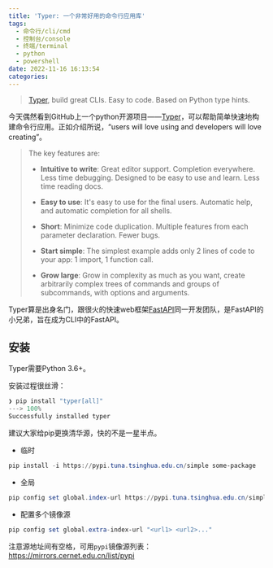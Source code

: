 ```yaml
---
title: 'Typer: 一个非常好用的命令行应用库'
tags:
  - 命令行/cli/cmd
  - 控制台/console
  - 终端/terminal
  - python
  - powershell
date: 2022-11-16 16:13:54
categories:
---
```


> [Typer](https://github.com/tiangolo/typer), build great CLIs. Easy to code. Based on Python type hints.

今天偶然看到GitHub上一个python开源项目——[Typer](https://github.com/tiangolo/typer)，可以帮助简单快速地构建命令行应用。正如介绍所说，“users will love using and developers will love creating”。

> The key features are:
> 
> - **Intuitive to write**: Great editor support. Completion everywhere. Less time debugging. Designed to be easy to use and learn. Less time reading docs.
> 
> - **Easy to use**: It's easy to use for the final users. Automatic help, and automatic completion for all shells.
> 
> - **Short**: Minimize code duplication. Multiple features from each parameter declaration. Fewer bugs.
> 
> - **Start simple**: The simplest example adds only 2 lines of code to your app: 1 import, 1 function call.
> 
> - **Grow large**: Grow in complexity as much as you want, create arbitrarily complex trees of commands and groups of subcommands, with options and arguments.

<!-- more -->

Typer算是出身名门，跟很火的快速web框架[FastAPI](https://fastapi.tiangolo.com/)同一开发团队，是FastAPI的小兄弟，旨在成为CLI中的FastAPI。

## 安装

Typer需要Python 3.6+。

安装过程很丝滑：

``` powershell
❯ pip install "typer[all]"
---> 100%
Successfully installed typer
```

建议大家给pip更换清华源，快的不是一星半点。

- 临时

``` powershell
pip install -i https://pypi.tuna.tsinghua.edu.cn/simple some-package
```

- 全局

``` powershell
pip config set global.index-url https://pypi.tuna.tsinghua.edu.cn/simple
```

- 配置多个镜像源

``` powershell
pip config set global.extra-index-url "<url1> <url2>..."
```

注意源地址间有空格，可用`pypi`镜像源列表：https://mirrors.cernet.edu.cn/list/pypi
